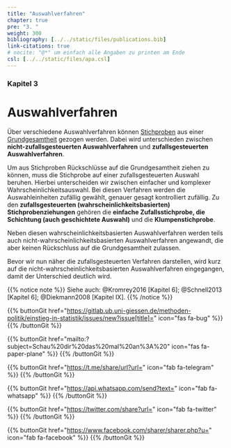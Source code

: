 ```yaml
---
title: "Auswahlverfahren"
chapter: true
pre: "3. "
weight: 300
bibliography: [../../static/files/publications.bib]
link-citations: true
# nocite: "@*" um einfach alle Angaben zu printen am Ende
csl: [../../static/files/apa.csl]
---
```


### Kapitel 3

# Auswahlverfahren

Über verschiedene Auswahlverfahren können [Stichproben](../glossar/stichprobe/index.html) aus einer [Grundgesamtheit](../glossar/grundgesamtheit/index.html) gezogen werden. Dabei wird unterschieden zwischen **nicht-zufallsgesteuerten Auswahlverfahren** und **zufallsgesteuerten Auswahlverfahren**.

Um aus Stichproben Rückschlüsse auf die Grundgesamtheit ziehen zu können, muss die Stichprobe auf einer zufallsgesteuerten Auswahl beruhen. Hierbei unterscheiden wir zwischen einfacher und komplexer Wahrscheinlichkeitsauswahl. Bei diesen Verfahren werden die Auswahleinheiten zufällig gewählt, genauer gesagt kontrolliert zufällig. Zu den **zufallsgesteuerten (wahrscheinlichkeitsbasierten) Stichprobenziehungen** gehören die **einfache Zufallsstichprobe, die Schichtung (auch geschichtete Auswahl)** und die **Klumpenstichprobe**.

Neben diesen wahrscheinlichkeitsbasierten Auswahlverfahren werden teils auch nicht-wahrscheinlichkeitsbasierten Auswahlverfahren angewandt, die aber keinen Rückschluss auf die Grundgesamtheit zulassen. 

Bevor wir nun näher die zufallsgesteuerten Verfahren darstellen, wird kurz auf die nicht-wahrscheinlichkeitsbasierten Auswahlverfahren eingegangen, damit der Unterschied deutlich wird.

{{% notice note %}}
Siehe auch: @Kromrey2016 [Kapitel 6]; @Schnell2013 [Kapitel 6]; @Diekmann2008 [Kapitel IX].
{{% /notice %}}

{{% buttonGit href="https://gitlab.ub.uni-giessen.de/methoden-politik/einstieg-in-statistik/issues/new?issue[title]=" icon="fas fa-bug" %}} {{% /buttonGit %}} 

{{% buttonGit href="mailto:?subject=Schau%20dir%20das%20mal%20an%3A%20" icon="fas fa-paper-plane" %}} {{% /buttonGit %}}

{{% buttonGit href="https://t.me/share/url?url=" icon="fab fa-telegram" %}} {{% /buttonGit %}}

{{% buttonGit href="https://api.whatsapp.com/send?text=" icon="fab fa-whatsapp" %}} {{% /buttonGit %}}

{{% buttonGit href="https://twitter.com/share?url=" icon="fab fa-twitter" %}} {{% /buttonGit %}}

{{% buttonGit href="https://www.facebook.com/sharer/sharer.php?u=" icon="fab fa-facebook" %}} {{% /buttonGit %}}